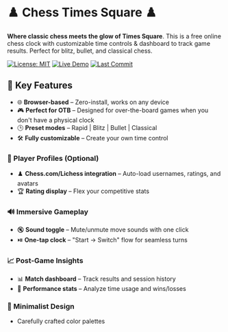 # ♟️ Chess Times Square ♟️
**Where classic chess meets the glow of Times Square**.
This is a free online chess clock with customizable time controls &amp; dashboard to track game results. Perfect for blitz, bullet, and classical chess.

[![License: MIT](https://img.shields.io/badge/License-MIT-yellow.svg)](https://opensource.org/licenses/MIT)
[![Live Demo](https://img.shields.io/badge/Live_Demo-Online-brightgreen)](https://abdullahMohamed13.github.io/chess-times-square)
[![Last Commit](https://img.shields.io/github/last-commit/abdullahMohamed13/ChessTimesSquare)](https://github.com/abdullahMohamed13/ChessTimesSquare)
<!--![Chess Times Square Screenshot](./assets/screenshot.png) -->

## 🚀 Key Features

- 🌐 **Browser-based** – Zero-install, works on any device  
- 🎮 **Perfect for OTB** – Designed for over-the-board games when you don't have a physical clock  
- 🕒 **Preset modes** – Rapid | Blitz | Bullet | Classical  
- 🛠️ **Fully customizable** – Create your own time control  

### 👤 Player Profiles (Optional)

- ♟️ **Chess.com/Lichess integration** – Auto-load usernames, ratings, and avatars  
- 🏆 **Rating display** – Flex your competitive stats  

### 🔊 Immersive Gameplay

- 🔇 **Sound toggle** – Mute/unmute move sounds with one click  
- ⏯️ **One-tap clock** – "Start → Switch" flow for seamless turns  

### 📈 Post-Game Insights

- 📊 **Match dashboard** – Track results and session history  
- 📝 **Performance stats** – Analyze time usage and wins/losses  

### 🎨 Minimalist Design

- Carefully crafted color palettes  

